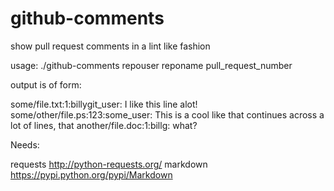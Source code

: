github-comments
===============

show pull request comments in a lint like fashion

usage:
./github-comments repouser reponame pull_request_number

output is of form:

some/file.txt:1:billygit_user: I like this line alot!
some/other/file.ps:123:some_user: This is a cool like
that continues across
a lot of lines, that
another/file.doc:1:billg: what?

Needs:

requests http://python-requests.org/
markdown https://pypi.python.org/pypi/Markdown

